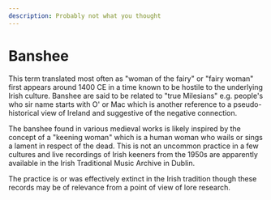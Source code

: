 ```yaml
---
description: Probably not what you thought
---
```


# Banshee

This term translated most often as "woman of the fairy" or "fairy woman" first appears around 1400 CE in a time known to be hostile to the underlying Irish culture. Banshee are said to be related to "true Milesians" e.g. people's who sir name starts with O' or Mac which is another reference to a pseudo-historical view of Ireland and suggestive of the negative connection.

The banshee found in various medieval works is likely inspired by the concept of a "keening woman" which is a human woman who wails or sings a lament in respect of the dead. This is not an uncommon practice in a few cultures and live recordings of Irish keeners from the 1950s are apparently available in the Irish Traditional Music Archive in Dublin.

The practice is or was effectively extinct in the Irish tradition though these records may be of relevance from a point of view of lore research.
